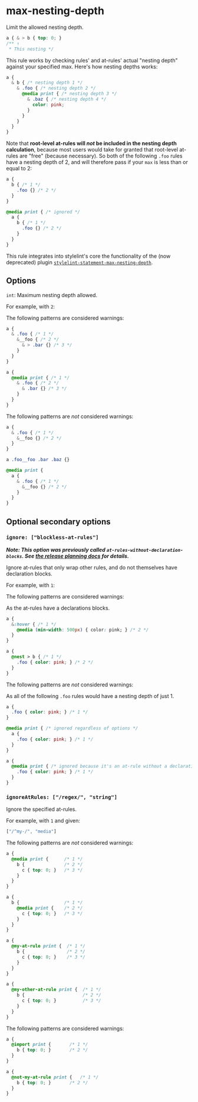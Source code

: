 # max-nesting-depth

Limit the allowed nesting depth.

```css
a { & > b { top: 0; }
/** ↑
 * This nesting */
```

This rule works by checking rules' and at-rules' actual "nesting depth" against your specified max. Here's how nesting depths works:

```css
a {
  & b { /* nesting depth 1 */
    & .foo { /* nesting depth 2 */
      @media print { /* nesting depth 3 */
        & .baz { /* nesting depth 4 */
          color: pink;
        }
      }
    }
  }
}
```

Note that **root-level at-rules will *not* be included in the nesting depth calculation**, because most users would take for granted that root-level at-rules are "free" (because necessary). So both of the following `.foo` rules have a nesting depth of 2, and will therefore pass if your `max` is less than or equal to 2:

```css
a {
  b { /* 1 */
    .foo {} /* 2 */
  }
}

@media print { /* ignored */
  a {
    b { /* 1 */
      .foo {} /* 2 */
    }
  }
}
```

This rule integrates into stylelint's core the functionality of the (now deprecated) plugin [`stylelint-statement-max-nesting-depth`](https://github.com/davidtheclark/stylelint-statement-max-nesting-depth).

## Options

`int`: Maximum nesting depth allowed.

For example, with `2`:

The following patterns are considered warnings:

```css
a {
  & .foo { /* 1 */
    &__foo { /* 2 */
      & > .bar {} /* 3 */
    }
  }
}
```

```css
a {
  @media print { /* 1 */
    & .foo { /* 2 */
      & .bar {} /* 3 */
    }
  }
}
```

The following patterns are *not* considered warnings:

```css
a {
  & .foo { /* 1 */
    &__foo {} /* 2 */
  }
}

a .foo__foo .bar .baz {}
```

```css
@media print {
  a {
    & .foo { /* 1 */
      &__foo {} /* 2 */
    }
  }
}
```

## Optional secondary options

### `ignore: ["blockless-at-rules"]`

***Note: This option was previously called `at-rules-without-declaration-blocks`. See [the release planning docs](http://stylelint.io/user-guide/release-planning/) for details.***

Ignore at-rules that only wrap other rules, and do not themselves have declaration blocks.

For example, with `1`:

The following patterns are considered warnings:

As the at-rules have a declarations blocks.

```css
a {
  &:hover { /* 1 */
    @media (min-width: 500px) { color: pink; } /* 2 */
  }
}
```

```css
a {
  @nest > b { /* 1 */
    .foo { color: pink; } /* 2 */
  }
}
```

The following patterns are *not* considered warnings:

As all of the following `.foo` rules would have a nesting depth of just 1.

```css
a {
  .foo { color: pink; } /* 1 */
}
```

```css
@media print { /* ignored regardless of options */
  a {
    .foo { color: pink; } /* 1 */
  }
}
```

```css
a {
  @media print { /* ignored because it's an at-rule without a declaration block of its own */
    .foo { color: pink; } /* 1 */
  }
}
```

### `ignoreAtRules: ["/regex/", "string"]`

Ignore the specified at-rules.

For example, with `1` and given:

```js
["/^my-/", "media"]
```

The following patterns are *not* considered warnings:

```css
a {
  @media print {      /* 1 */
    b {               /* 2 */
      c { top: 0; }   /* 3 */
    }
  }
}
```

```css
a {
  b {                 /* 1 */
    @media print {    /* 2 */
      c { top: 0; }   /* 3 */
    }
  }
}
```

```css
a {
  @my-at-rule print {  /* 1 */
    b {                /* 2 */
      c { top: 0; }    /* 3 */
    }
  }
}
```

```css
a {
  @my-other-at-rule print {  /* 1 */
    b {                      /* 2 */
      c { top: 0; }          /* 3 */
    }
  }
}
```

The following patterns are considered warnings:

```css
a {
  @import print {       /* 1 */
    b { top: 0; }       /* 2 */
  }
}
```

```css
a {
  @not-my-at-rule print {   /* 1 */
    b { top: 0; }       /* 2 */
  }
}
```

